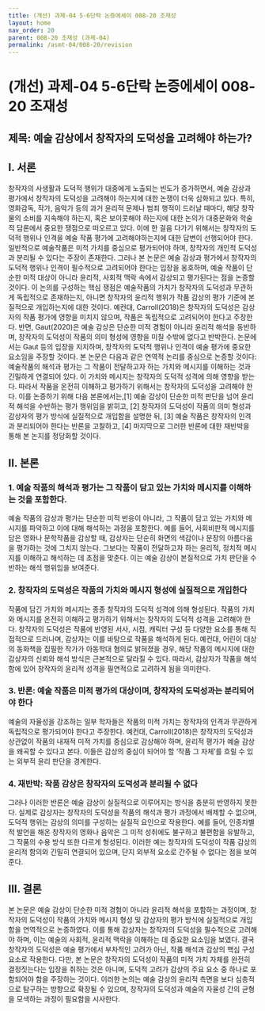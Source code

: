 ```yaml
---
title: (개선) 과제-04 5-6단락 논증에세이 008-20 조재성
layout: home
nav_order: 20
parent: 008-20 조재성 (과제-04)
permalink: /asmt-04/008-20/revision
---
```


# (개선) 과제-04 5-6단락 논증에세이 008-20 조재성 

## 제목: 예술 감상에서 창작자의 도덕성을 고려해야 하는가?

## I. 서론

창작자의 사생활과 도덕적 행위가 대중에게 노출되는 빈도가 증가하면서, 예술 감상과 평가에서 창작자의 도덕성을 고려해야 하는지에 대한 논쟁이 더욱 심화되고 있다. 특히, 영화감독, 작가, 음악가 등의 과거 윤리적 문제나 범죄 행적이 드러날 때마다, 해당 창작물의 소비를 지속해야 하는지, 혹은 보이콧해야 하는지에 대한 논의가 대중문화와 학술적 담론에서 중요한 쟁점으로 떠오르고 있다. 이에 한 걸음 다가기 위해서는 창작자의 도덕적 행위나 인격을 예술 작품 평가에 고려해야하는지에 대한 답변이 선행되어야 한다. 일반적으로 예술작품은 미적 가치를 중심으로 평가되어야 하며, 창작자의 개인적 도덕성과 분리될 수 있다는 주장이 존재한다. 그러나 본 논문은 예술 감상과 평가에서 창작자의 도덕적 행위나 인격이 필수적으로 고려되어야 한다는 입장을 옹호하며, 예술 작품이 단순한 미적 대상이 아니라 윤리적, 사회적 맥락 속에서 감상되고 평가된다는 점을 논증할 것이다. 이 논의를 구성하는 핵심 쟁점은 예술작품의 가치가 창작자의 도덕성과 무관하게 독립적으로 존재하는지, 아니면 창작자의 윤리적 행위가 작품 감상의 평가 기준에 본질적으로 개입하는지에 대한 것이다. 예컨대, Carroll(2018)은 창작자의 도덕성은 감상자의 작품 평가에 영향을 미치지 않으며, 작품은 독립적으로 고려되어야 한다고 주장한다. 반면, Gaut(2020)은 예술 감상은 단순한 미적 경험이 아니라 윤리적 해석을 동반하며, 창작자의 도덕성이 작품의 의미 형성에 영향을 미칠 수밖에 없다고 반박한다. 논문에서는 Gaut 등의 입장을 지지하며, 창작자의 도덕적 행위나 인격이 예술 평가에 중요한 요소임을 주장할 것이다. 
본 논문은 다음과 같은 연역적 논리를 중심으로 논증할 것이다: 예술작품의 해석과 평가는 그 작품이 전달하고자 하는 가치와 메시지를 이해하는 것과 긴밀하게 연결되어 있다. 이 가치와 메시지는 창작자의 도덕적 성격에 의해 영향을 받는다. 따라서 작품을 온전히 이해하고 평가하기 위해서는 창작자의 도덕성을 고려해야 한다.
이를 논증하기 위해 다음 본론에서는,[1] 예술 감상이 단순한 미적 판단을 넘어 윤리적 해석을 수반하는 평가 행위임을 밝히고, [2] 창작자의 도덕성이 작품의 의미 형성과 감상자의 평가 방식에 실질적으로 개입함을 설명한 뒤, [3] 예술 작품은 창작자의 인격과 분리되어야 한다는 반론을 고찰하고, [4] 마지막으로 그러한 반론에 대한 재반박을 통해 본 논지를 정당화할 것이다.


## II. 본론

### 1. 예술 작품의 해석과 평가는 그 작품이 담고 있는 가치와 메시지를 이해하는 것을 포함한다.

예술 작품의 감상과 평가는 단순한 미적 반응이 아니라, 그 작품이 담고 있는 가치와 메시지를 파악하고 이에 대해 해석하는 과정을 포함한다. 예를 들어, 사회비판적 메시지를 담은 영화나 문학작품을 감상할 때, 감상자는 단순히 화면의 색감이나 문장의 아름다움을 평가하는 것에 그치지 않는다. 그보다는 작품이 전달하고자 하는 윤리적, 정치적 메시지를 이해하고 해석하는 데 초점을 맞춘다. 이는 예술 감상이 본질적으로 가치 판단을 수반하는 해석 행위임을 보여준다.

### 2. 창작자의 도덕성은 작품의 가치와 메시지 형성에 실질적으로 개입한다

작품에 담긴 가치와 메시지는 종종 창작자의 도덕적 성격에 의해 형성된다. 작품의 가치와 메시지를 온전히 이해하고 평가하기 위해서는 창작자의 도덕적 성격을 고려해야 한다. 창작자의 도덕성은 작품에 반영된 서사, 시점, 캐릭터 구성 등 다양한 요소를 통해 직접적으로 드러나며, 감상자는 이를 바탕으로 작품을 해석하게 된다. 예컨대, 어린이 대상의 동화책을 집필한 작가가 아동학대 혐의로 밝혀졌을 경우, 해당 작품의 메시지에 대한 감상자의 신뢰와 해석 방식은 근본적으로 달라질 수 있다. 따라서, 감상자가 작품을 해석함에 있어 창작자의 윤리적 성격을 필연적으로 고려하게 됨을 의미한다.

### 3. 반론: 예술 작품은 미적 평가의 대상이며, 창작자의 도덕성과는 분리되어야 한다

예술의 자율성을 강조하는 일부 학자들은 작품의 미적 가치는 창작자의 인격과 무관하게 독립적으로 평가되어야 한다고 주장한다. 예컨대, Carroll(2018)은 창작자의 도덕성과 상관없이 작품의 내재적 미적 가치를 중심으로 감상해야 하며, 윤리적 평가가 예술 감상을 왜곡할 수 있다고 본다. 이들은 감상의 중심이 되어야 할 ‘작품 그 자체’를 흐릴 수 있는 외부적 윤리 판단을 경계한다.

### 4. 재반박: 작품 감상은 창작자의 도덕성과 분리될 수 없다

그러나 이러한 반론은 예술 감상이 실질적으로 이루어지는 방식을 충분히 반영하지 못한다. 실제로 감상자는 창작자의 도덕성을 작품의 해석과 평가 과정에서 배제할 수 없으며, 도덕적 행위는 감상의 의미를 구성하는 실질적 요인으로 작용한다. 예를 들어, 인종차별적 발언을 해온 창작자의 영화나 음악은 그 미적 성취에도 불구하고 불편함을 유발하고, 그 작품의 수용 방식 또한 다르게 형성된다. 이러한 예는 창작자의 도덕성이 작품 감상의 윤리적 함의와 긴밀히 연결되어 있으며, 단지 외부적 요소로 간주될 수 없다는 점을 보여준다.

## III. 결론

본 논문은 예술 감상이 단순한 미적 경험이 아니라 윤리적 해석을 포함하는 과정이며, 창작자의 도덕성이 작품의 가치와 메시지 형성 및 감상자의 평가 방식에 실질적으로 개입함을 연역적으로 논증하였다. 이를 통해 감상자는 창작자의 도덕성을 필수적으로 고려해야 하며, 이는 예술의 사회적, 윤리적 맥락을 이해하는 데 중요한 요소임을 보였다. 결국 창작자의 도덕성은 예술 평가에서 부차적인 고려가 아닌, 작품 해석과 감상의 핵심 구성요소로 작용한다. 다만, 본 논문은 창작자의 도덕성이 작품의 미적 가치 자체를 완전히 결정짓는다는 입장을 취하는 것은 아니며, 도덕적 고려가 감상의 주요 요소 중 하나로 포함되어야 함을 주장하는 것이다. 이러한 논의는 예술 감상의 윤리적 측면을 보다 심층적으로 탐구하는 방향으로 확장될 수 있으며, 창작자의 도덕성과 예술의 자율성 간의 균형을 모색하는 과정이 필요함을 시사한다.